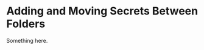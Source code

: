 [title]: # (Adding and Moving Secrets Between Folders)
[tags]: # (XXX)
[priority]: # (3789)
# Adding and Moving Secrets Between Folders
Something here.
